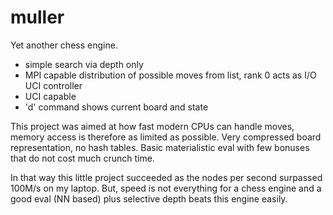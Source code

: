 # muller
Yet another chess engine. 
- simple search via depth only
- MPI capable distribution of possible moves from list, rank 0 acts as I/O UCI controller
- UCI capable
- 'd' command shows current board and state

This project was aimed at how fast modern CPUs can handle moves, memory access is therefore as limited as possible. Very compressed board representation, no hash tables. Basic materialistic eval with few bonuses that do not cost much crunch time.

In that way this little project succeeded as the nodes per second surpassed 100M/s on my laptop. But, speed is not everything for a chess engine and a good eval (NN based) plus selective depth beats this engine easily.



